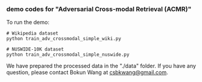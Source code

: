 ### demo codes for "Adversarial Cross-modal Retrieval (ACMR)"

To run the demo: 

    # Wikipedia dataset
    python train_adv_crossmodal_simple_wiki.py

	# NUSWIDE-10K dataset
    python train_adv_crossmodal_simple_nuswide.py

We have prepared the processed data in the "./data" folder. If you have any question, please contact Bokun Wang at csbkwang@gmail.com. 